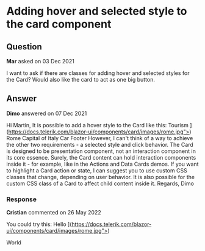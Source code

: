 # Adding hover and selected style to the card component

## Question

**Mar** asked on 03 Dec 2021

I want to ask if there are classes for adding hover and selected styles for the Card? Would also like the card to act as one big button.

## Answer

**Dimo** answered on 07 Dec 2021

Hi Martin, It is possible to add a hover style to the Card like this: <TelerikCard Width="300px" Class="hoverable-card"> <CardHeader> <CardTitle> Tourism </CardTitle> </CardHeader> <CardImage Src="[https://docs.telerik.com/blazor-ui/components/card/images/rome.jpg">](https://docs.telerik.com/blazor-ui/components/card/images/rome.jpg">) </CardImage> <CardBody> <CardTitle> Rome </CardTitle> <CardSeparator> </CardSeparator> <CardSubTitle> Capital of Italy </CardSubTitle> </CardBody> <CardFooter> Car Footer </CardFooter> </TelerikCard> <style>.hoverable-card:hover { background: #fcc;
} </style> However, I can't think of a way to achieve the other two requirements - a selected style and click behavior. The Card is designed to be presentation component, not an interaction component in its core essence. Surely, the Card content can hold interaction components inside it - for example, like in the Actions and Data Cards demos. If you want to highlight a Card action or state, I can suggest you to use custom CSS classes that change, depending on user behavior. It is also possible for the custom CSS class of a Card to affect child content inside it. Regards, Dimo

### Response

**Cristian** commented on 26 May 2022

You could try this: <TelerikButton Class="hello"> <TelerikCard> <CardHeader Class="text-center"> <CardTitle> Hello </CardTitle> </CardHeader> <CardImage Src="[https://docs.telerik.com/blazor-ui/components/card/images/rome.jpg">](https://docs.telerik.com/blazor-ui/components/card/images/rome.jpg">) </CardImage> <CardBody> <p> World </p> </CardBody> </TelerikCard> </TelerikButton> <style>.hello { padding: 0px;
} </style>
